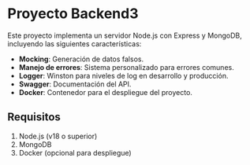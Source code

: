 # Proyecto Backend3

Este proyecto implementa un servidor Node.js con Express y MongoDB, incluyendo las siguientes características:

- **Mocking**: Generación de datos falsos.
- **Manejo de errores**: Sistema personalizado para errores comunes.
- **Logger**: Winston para niveles de log en desarrollo y producción.
- **Swagger**: Documentación del API.
- **Docker**: Contenedor para el despliegue del proyecto.

## Requisitos
1. Node.js (v18 o superior)
2. MongoDB
3. Docker (opcional para despliegue)


